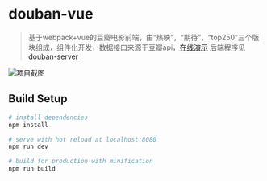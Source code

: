 # douban-vue

> 基于webpack+vue的豆瓣电影前端，由“热映”，“期待”，“top250”三个版块组成，组件化开发，数据接口来源于豆瓣api，[在线演示](http://arthas.com.cn/douban-vue/#!/in_theaters)
后端程序见[douban-server](https://github.com/mohong/douban-server)

![项目截图](http://arthas.com.cn/images/douban222.png)

## Build Setup

``` bash
# install dependencies
npm install

# serve with hot reload at localhost:8080
npm run dev

# build for production with minification
npm run build

```

